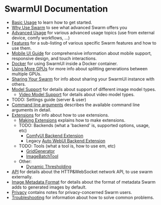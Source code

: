 # SwarmUI Documentation

- [Basic Usage](/docs/Basic%20Usage.md) to learn how to get started.
- [Why Use Swarm](/docs/Why%20Use%20Swarm.md) to see what advanced Swarm offers you
- [Advanced Usage](/docs/Advanced%20Usage.md) for various advanced usage topics (use from external device, comfy workflows, ...)
- [Features](/docs/Features/README.md) for a sub-listing of various specific Swarm features and how to use them.
- [Mobile UI Guide](/docs/Mobile_UI_Guide.md) for comprehensive information about mobile support, responsive design, and touch interactions.
- [Docker](/docs/Docker.md) for using SwarmUI inside a Docker container.
- [Using More GPUs](/docs/Using%20More%20GPUs.md) for more info about splitting generations between multiple GPUs.
- [Sharing Your Swarm](/docs/Sharing%20Your%20Swarm.md) for info about sharing your SwarmUI instance with others.
- [Model Support](/docs/Model%20Support.md) for details about support of different image model types.
    - [Video Model Support](/docs/Video%20Model%20Support.md) for details about video model types.
- TODO: Settings guide (server & user)
- [Command line arguments](/docs/Command%20Line%20Arguments.md) describes the available command line arguments in detail.
- [Extensions](/docs/Extensions.md) for info about how to use extensions.
    - [Making Extensions](/docs/Making%20Extensions.md) explains how to make extensions.
    - TODO: Backends (what a 'backend' is, supported options, usage, etc)
        - [ComfyUI Backend Extension](/src/BuiltinExtensions/ComfyUIBackend/README.md)
        - Legacy [Auto WebUI Backend Extension](/src/BuiltinExtensions/AutoWebUIBackend/README.md)
    - TODO: Tools (what a tool is, how to use em, etc)
        - [GridGenerator](/src/BuiltinExtensions/GridGenerator/README.md)
        - [ImageBatchTool](/src/BuiltinExtensions/ImageBatchTool/README.md)
    - Other:
        - [Dynamic Thresholding](/src/BuiltinExtensions/DynamicThresholding/README.md)
- [API](/docs/API.md) for details about the HTTP&WebSocket network API, to use swarm externally.
- [Image Metadata Format](/docs/Image%20Metadata%20Format.md) for details about the format of metadata Swarm adds to generated images by default.
- [Privacy](/docs/Privacy.md) contains notes for privacy-concerned Swarm users.
- [Troubleshooting](/docs/Troubleshooting.md) for information about how to solve common problems.
